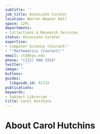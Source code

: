 ```yaml
---
subtitle: ''
job_title: Associate Curator
location: Warren Weaver Hall
space: 12FL
departments:
- Collections & Research Services
status: Associate Curator
expertise:
- Computer Science (Courant)'
- "'Mathematics (Courant)'"
email: ch3@nyu.edu
phone: "(212) 998-3314"
twitter: ''
image: ''
buttons: 
guides:
  libguide_id: 51732
publications: 
keywords:
- Subject Librarian
title: Carol Hutchins
---
```


# About Carol Hutchins